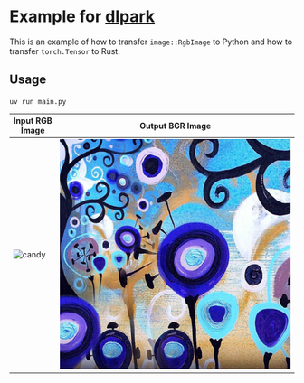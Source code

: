 # Example for [dlpark](https://github.com/SunDoge/dlpark)

This is an example of how to transfer `image::RgbImage` to Python and how to transfer `torch.Tensor` to Rust.

## Usage

```shell
uv run main.py
```

| Input RGB Image     | Output BGR Image |
| ------------------- | ---------------- |
| ![candy](candy.jpg) | ![bgr](bgr.jpg)  |